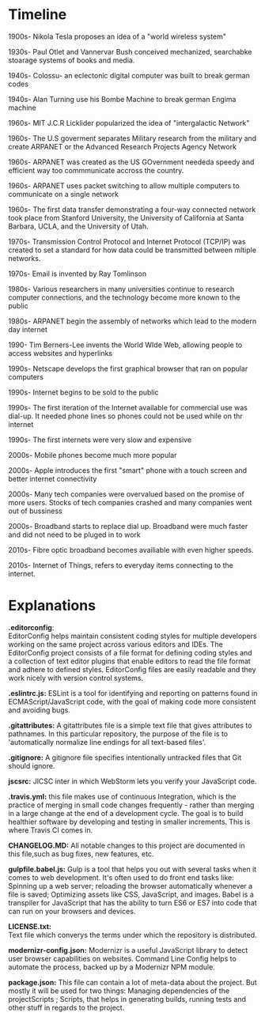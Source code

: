
# Timeline

1900s- Nikola Tesla proposes an idea of a "world wireless system"

1930s- Paul Otlet and Vannervar Bush conceived mechanized, searchabke stoarage systems of books and media.

1940s- Colossu- an eclectonic digital computer was built to break german codes

1940s- Alan Turning use his Bombe Machine to break german Engima  machine

1960s- MIT J.C.R Licklider popularized the idea of "intergalactic Network"

1960s- The U.S goverment separates Military research from the military and create ARPANET or the Advanced Research Projects Agency Network

1960s- ARPANET was created as the US GOvernment neededa speedy and efficient way too commmunicate accross the country.

1960s- ARPANET uses packet switching to allow multiple computers to communicate on a single network

1960s- The first data transfer demonstrating a four-way connected network took place from Stanford University, the University of California at Santa Barbara, UCLA, and the University of Utah.

1970s- Transmission Control Protocol and Internet Protocol (TCP/IP) was created to set a standard for how data could be transmitted between mltiple networks.

1970s- Email is invented by Ray Tomlinson 

1980s- Various researchers in many universities continue to research computer connections, and the technology become more known to the public

1980s- ARPANET begin the assembly of networks which lead to the modern day internet

1990- Tim Berners-Lee invents the World WIde Web, allowing people to access websites and hyperlinks

1990s- Netscape develops the first graphical browser that ran on popular computers

1990s- Internet begins to be sold to the public

1990s- The first iteration of the Internet available for commercial use was dial-up. It needed phone lines so phones could not be used while on thr internet

1990s- The first internets were very slow and expensive

2000s- Mobile phones become much more popular

2000s- Apple introduces the first "smart" phone with a touch screen and better internet connectivity

2000s- Many tech companies were overvalued based on the promise of more users. Stocks of tech companies crashed and many companies went out of bussiness

2000s- Broadband starts to replace dial up. Broadband were much faster and did not need to be pluged in to work

2010s- Fibre optic broadband becomes availiable with even higher speeds.

2010s- Internet of Things, refers to everyday items connecting to the internet.

# Explanations

**.editorconfig**:  
EditorConfig helps maintain consistent coding styles for multiple developers working on the same project across various
editors and IDEs. The EditorConfig project consists of a file format for defining coding styles and a collection of text
editor plugins that enable editors to read the file format and adhere to defined styles. EditorConfig files are easily 
readable and they work nicely with version control systems.

**.eslintrc.js:**
ESLint is a tool for identifying and reporting on patterns found in ECMAScript/JavaScript code, with the goal of making 
code more consistent and avoiding bugs. 

**.gitattributes:**
A gitattributes file is a simple text file that gives attributes to pathnames. In this particular repository,
the purpose of the file is to 'automatically normalize line endings for all text-based files'.

**.gitignore:**
A gitignore file specifies intentionally untracked files that Git should ignore.

**jscsrc:**
JlCSC inter in which WebStorm lets you verify your JavaScript code.

**.travis.yml:**
this file makes use of continuous Integration, which is the practice of merging in small code changes frequently -
rather than merging in a large change at the end of a development cycle. The goal is to build healthier software by
developing and testing in smaller increments. This is where Travis CI comes in.

**CHANGELOG.MD:**
All notable changes to this project are documented in this file,such as bug fixes, new features, etc.

**gulpfile.babel.js:**
Gulp is a tool that helps you out with several tasks when it comes to web development. It's often used to do front end 
tasks like: Spinning up a web server; reloading the browser automatically whenever a file is saved; Optimizing assets 
like CSS, JavaScript, and images. Babel is a transpiler for JavaScript that has the ability to turn ES6 or ES7 into 
code that can run on your browsers and devices.

**LICENSE.txt:**                      
Text file which converys the terms under which the repository is distributed.

**modernizr-config.json:**
Modernizr is a useful JavaScript library to detect user browser capabilities on websites. Command Line Config helps to
automate the process, backed up by a Modernizr NPM module. 

**package.json:**
This file can contain a lot of meta-data about the project. But mostly it will be used for two things:
Managing dependencies of the projectScripts ; Scripts, that helps in generating builds, running tests and other stuff
in regards to the project.

  
